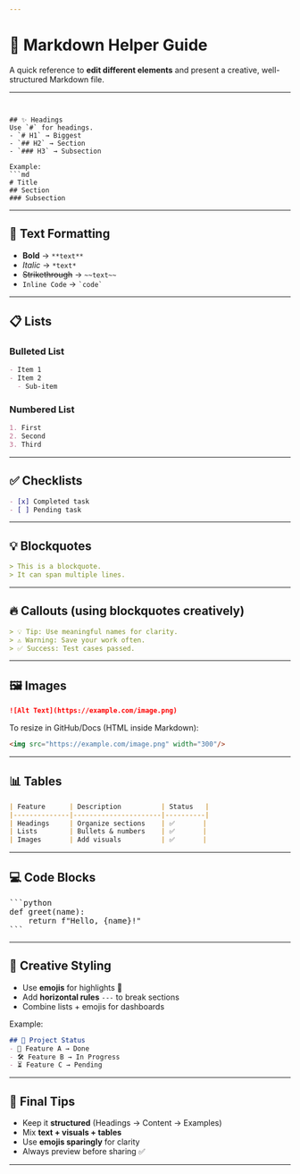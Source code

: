 ```yaml
---

````
# 📘 Markdown Helper Guide

A quick reference to **edit different elements** and present a creative, well-structured Markdown file.

---
```


## ✨ Headings
Use `#` for headings.  
- `# H1` → Biggest  
- `## H2` → Section  
- `### H3` → Subsection  

Example:
```md
# Title
## Section
### Subsection
````

---

## 📝 Text Formatting

* **Bold** → `**text**`
* *Italic* → `*text*`
* ~~Strikethrough~~ → `~~text~~`
* `Inline Code` → `` `code` ``

---

## 📋 Lists

### Bulleted List

```md
- Item 1
- Item 2
  - Sub-item
```

### Numbered List

```md
1. First
2. Second
3. Third
```

---

## ✅ Checklists

```md
- [x] Completed task  
- [ ] Pending task
```

---

## 💡 Blockquotes

```md
> This is a blockquote.  
> It can span multiple lines.
```

---

## 🔥 Callouts (using blockquotes creatively)

```md
> 💡 Tip: Use meaningful names for clarity.
> ⚠️ Warning: Save your work often.
> ✅ Success: Test cases passed.
```

---

## 🖼️ Images

```md
![Alt Text](https://example.com/image.png)
```

To resize in GitHub/Docs (HTML inside Markdown):

```html
<img src="https://example.com/image.png" width="300"/>
```

---

## 📊 Tables

```md
| Feature      | Description          | Status   |
|--------------|----------------------|----------|
| Headings     | Organize sections    | ✅       |
| Lists        | Bullets & numbers    | ✅       |
| Images       | Add visuals          | ✅       |
```

---

## 💻 Code Blocks

<pre>
```python
def greet(name):
    return f"Hello, {name}!"
```
</pre>

---

## 🎨 Creative Styling

* Use **emojis** for highlights 🎯
* Add **horizontal rules** `---` to break sections
* Combine lists + emojis for dashboards

Example:

```md
## 📌 Project Status
- 🚀 Feature A → Done  
- 🛠️ Feature B → In Progress  
- ⏳ Feature C → Pending  
```

---

## 🧭 Final Tips

* Keep it **structured** (Headings → Content → Examples)
* Mix **text + visuals + tables**
* Use **emojis sparingly** for clarity
* Always preview before sharing ✅

---

